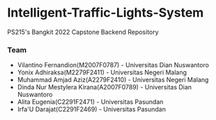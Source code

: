 # Intelligent-Traffic-Lights-System
PS215's Bangkit 2022 Capstone Backend Repository

### Team
- Vilantino Fernandion(M2007F0787) - Universitas Dian Nuswantoro
- Yonix Adhiraksa(M2279F2411) - Universitas Negeri Malang
- Muhammad Amjad Aziz(A2279F2410) - Universitas Negeri Malang
- Dinda Nur Mestylera Kirana(A2007F0789) - Universitas Dian Nuswantoro
- Alita Eugenia(C2291F2471)  - Universitas Pasundan
- Irfa\'U Darajat(C2291F2469) - Universitas Pasundan
